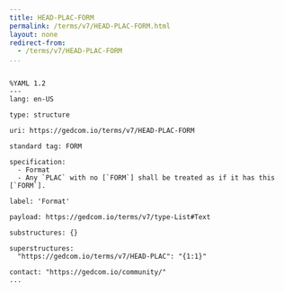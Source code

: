 ```yaml
---
title: HEAD-PLAC-FORM
permalink: /terms/v7/HEAD-PLAC-FORM.html
layout: none
redirect-from:
  - /terms/v7/HEAD-PLAC-FORM
...
```


```

%YAML 1.2
---
lang: en-US

type: structure

uri: https://gedcom.io/terms/v7/HEAD-PLAC-FORM

standard tag: FORM

specification:
  - Format
  - Any `PLAC` with no [`FORM`] shall be treated as if it has this [`FORM`].

label: 'Format'

payload: https://gedcom.io/terms/v7/type-List#Text

substructures: {}

superstructures:
  "https://gedcom.io/terms/v7/HEAD-PLAC": "{1:1}"

contact: "https://gedcom.io/community/"
...

```
